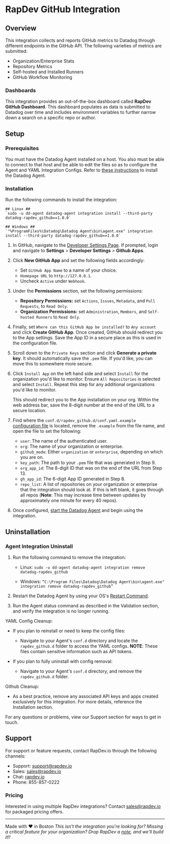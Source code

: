 # RapDev GitHub Integration

## Overview
This integration collects and reports GitHub metrics to Datadog through
different endpoints in the GitHub API. The following varieties
of metrics are submitted:
+ Organization/Enterprise Stats
+ Repository Metrics
+ Self-hosted and Installed Runners
+ GitHub Workflow Monitoring

### Dashboards
This integration provides an out-of-the-box dashboard called
**RapDev GitHub Dashboard**.
This dashboard populates as data is submitted to Datadog over time and includes
environment variables to further narrow down a search
on a specific repo or author.

## Setup

### Prerequisites
You must have the Datadog Agent installed on a host. You also
must be able to connect to that host and be able to edit the files
so as to configure the Agent and YAML Integration Configs.  Refer to [these instructions](https://docs.datadoghq.com/getting_started/agent/) to install the Datadog Agent.

### Installation

Run the following commands to install the integration:

```
## Linux ##
`sudo -u dd-agent datadog-agent integration install --third-party datadog-rapdev_github==1.0.0`

## Windows ##
`"%ProgramFiles%\Datadog\Datadog Agent\bin\agent.exe" integration install --third-party datadog-rapdev_github==1.0.0` 
```

1. In GitHub, navigate to the [Developer Settings Page](https://github.com/settings/apps). If prompted, login and navigate to **Settings** > **Developer Settings** > **Github Apps**. 

2. Click **New GitHub App** and set the following fields accordingly:
    - Set `GitHub App Name` to a name of your choice.
    - `Homepage URL` to `http://127.0.0.1`.
    - Uncheck `Active` under `Webhook`.

3. Under the **Permissions** section, set the following permissions:
    - <b>Repository Permissions:</b> set `Actions`, `Issues`, `Metadata`, and `Pull Requests`, to `Read Only`.
    - <b>Organization Permissions:</b> set `Administration`, `Members`, and `Self-hosted Runners` to `Read Only`.

4. Finally, set `Where can this GitHub App be installed?` to `Any account` and click **Create GitHub App**. Once created, GitHub should redirect you to the App settings. Save the App ID in a secure place as this is used in the configuration file.

5. Scroll down to the `Private Keys` section and click **Generate a private key**. It should automatically save the `.pem` file. If you'd like, you can move this to somewhere more secure.

6. Click `Install App` on the left hand side and select `Install` for the organization you'd like to monitor. Ensure `All Repositories` is selected and select `Install`. Repeat this step for any additional organizations you'd like to monitor.

    This should redirect you to the App installation on your org. Within the web address bar, save the 8-digit number at the end of the URL to a secure location.

7. Find where the `conf.d/rapdev_github.d/conf.yaml.example` [configuration file](https://docs.datadoghq.com/agent/guide/agent-configuration-files/?tab=agentv6v7#agent-configuration-directory) is located, remove the `.example` from the file name, and open the file to set the following:
    - `user`: The name of the authenticated user.
    - `org`: The name of your organization or enterprise.
    - `github_mode`: Either `organization` or `enterprise`, depending on which you are on.
    - `key_path`: The path to your `.pem` file that was generated in Step 9.
    - `org_app_id`: The 8-digit ID that was on the end of the URL from Step 13.
    - `gh_app_id`: The 6-digit App ID generated in Step 8.
    - `repo_list`: A list of repositories on your organization or enterprise that the integration should look at. If this is left blank, it goes through all repos (<b>Note</b>: This may increase time between updates by approximately one minute for every 40 repos).

8. Once configured, [start the Datadog Agent](https://docs.datadoghq.com/agent/guide/agent-commands/?tab=agentv6v7) and begin using the integration.

## Uninstallation

### Agent Integration Uninstall 

1. Run the following command to remove the integration:

    - Linux: `sudo -u dd-agent datadog-agent integration remove datadog-rapdev_github`

    - Windows: `“C:\Program Files\Datadog\Datadog Agent\bin\agent.exe" integration remove datadog-rapdev_github”`
        
2. Restart the Datadog Agent by using your OS's [Restart Command](https://docs.datadoghq.com/agent/guide/agent-commands/?tab=agentv6v7#restart-the-agent).

3. Run the Agent status command as described in the Validation section, and verify the integration is no longer running.

YAML Config Cleanup:
- If you plan to reinstall or need to keep the config files:
    - Navigate to your Agent's `conf.d` directory and locate the `rapdev_github.d` folder to access the YAML configs. **NOTE**: These files contain sensitive information such as API tokens.
    
- If you plan to fully uninstall with config removal:
    - Navigate to your Agent's `conf.d` directory, and remove the `rapdev_github.d` folder.

Github Cleanup:
- As a best practice, remove any associated API keys and apps created exclusively for this integration. For more details, reference the Installation section.

For any questions or problems, view our Support section for ways to get in touch.

## Support
For support or feature requests, contact RapDev.io through the following channels:
- Support: support@rapdev.io
- Sales: sales@rapdev.io
- Chat: [rapdev.io](https://www.rapdev.io/#Get-in-touch)
- Phone: 855-857-0222

### Pricing

Interested in using multiple RapDev integrations? Contact [sales@rapdev.io](mailto:sales@rapdev.io) for packaged pricing offers.

---
Made with ❤️ in Boston
*This isn't the integration you're looking for? Missing a critical feature for your organization? Drop RapDev a 
[note](mailto:support@rapdev.io), and we'll build it!!*